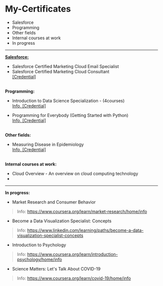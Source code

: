 # My-Certificates
* Salesforce
* Programming
* Other fields
* Internal courses at work
* In progress
--------------------------------------
<strong><u>Salesforce:</u></strong>
* Salesforce Certified Marketing Cloud Email Specialist<br>
* Salesforce Certified Marketing Cloud Consultant<br>
<a href="https://trailhead.salesforce.com/credentials/certification-detail-print?searchString=Qm3TUlnS92ADjv9/3sHgcQPT8tjnKcYGk1mueNF3yy1jrUeFxmAy1+Tth7fhnmbi"> [Credential] </a>

<br><b>Programming:</b>
* Introduction to Data Science Specialization - (4courses) <br>
<a href="https://www.coursera.org/specializations/introduction-data-science"> Info, </a> <a href="https://www.coursera.org/account/accomplishments/specialization/9KQK7A5KRH4Z"> [Credential] </a> <br>

* Programming for Everybody (Getting Started with Python) <br> 
<a href="https://www.coursera.org/learn/python"> Info, </a> <a href="https://www.coursera.org/account/accomplishments/certificate/65J38AKVGDGX"> [Credential] </a> <br>

<br><b>Other fields:</b>
* Measuring Disease in Epidemiology <br>
<a href="https://www.coursera.org/learn/measuring-disease-epidemiology/home/info"> Info, </a> <a href="https://www.coursera.org/account/accomplishments/certificate/4F9T38F7X2WV"> [Credential] </a> <br>


<br><b>Internal courses at work: </b>
* Cloud Overview - An overview on cloud computing technology  <br>
* 
--------------------------------------
<b>In progress:</b>
* Market Research and Consumer Behavior
> Info: https://www.coursera.org/learn/market-research/home/info <br>
* Become a Data Visualization Specialist: Concepts
> Info: https://www.linkedin.com/learning/paths/become-a-data-visualization-specialist-concepts
* Introduction to Psychology
> Info: https://www.coursera.org/learn/introduction-psychology/home/info <br>
* Science Matters: Let's Talk About COVID-19
> Info: https://www.coursera.org/learn/covid-19/home/info <br>

